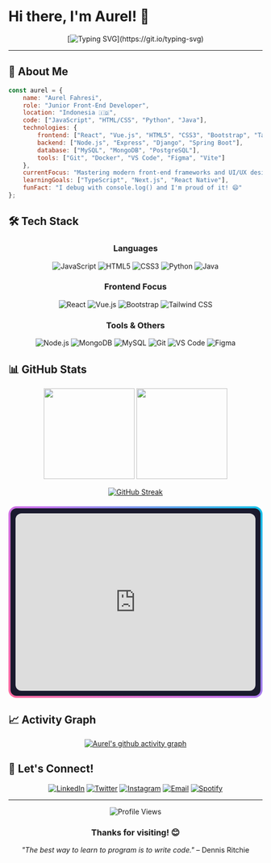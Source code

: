 # Hi there, I'm Aurel! 👋

<div align="center">
  
  [![Typing SVG](https://readme-typing-svg.herokuapp.com?font=Fira+Code&size=22&duration=3000&pause=1000&color=2F81F7&center=true&vCenter=true&width=440&lines=Welcome+to+my+GitHub+Profile!;Junior+Front-End+Developer;Always+learning+new+things;Let's+build+something+amazing!)](https://git.io/typing-svg)
  
</div>

---

## 🚀 About Me

```javascript
const aurel = {
    name: "Aurel Fahresi",
    role: "Junior Front-End Developer",
    location: "Indonesia 🇮🇩",
    code: ["JavaScript", "HTML/CSS", "Python", "Java"],
    technologies: {
        frontend: ["React", "Vue.js", "HTML5", "CSS3", "Bootstrap", "Tailwind CSS"],
        backend: ["Node.js", "Express", "Django", "Spring Boot"],
        database: ["MySQL", "MongoDB", "PostgreSQL"],
        tools: ["Git", "Docker", "VS Code", "Figma", "Vite"]
    },
    currentFocus: "Mastering modern front-end frameworks and UI/UX design",
    learningGoals: ["TypeScript", "Next.js", "React Native"],
    funFact: "I debug with console.log() and I'm proud of it! 😄"
};
```

## 🛠️ Tech Stack

<div align="center">

### Languages
![JavaScript](https://img.shields.io/badge/-JavaScript-F7DF1E?style=flat-square&logo=javascript&logoColor=black)
![HTML5](https://img.shields.io/badge/-HTML5-E34F26?style=flat-square&logo=html5&logoColor=white)
![CSS3](https://img.shields.io/badge/-CSS3-1572B6?style=flat-square&logo=css3&logoColor=white)
![Python](https://img.shields.io/badge/-Python-3776AB?style=flat-square&logo=python&logoColor=white)
![Java](https://img.shields.io/badge/-Java-007396?style=flat-square&logo=java&logoColor=white)

### Frontend Focus
![React](https://img.shields.io/badge/-React-61DAFB?style=flat-square&logo=react&logoColor=black)
![Vue.js](https://img.shields.io/badge/-Vue.js-4FC08D?style=flat-square&logo=vue.js&logoColor=white)
![Bootstrap](https://img.shields.io/badge/-Bootstrap-7952B3?style=flat-square&logo=bootstrap&logoColor=white)
![Tailwind CSS](https://img.shields.io/badge/-Tailwind%20CSS-06B6D4?style=flat-square&logo=tailwindcss&logoColor=white)

### Tools & Others
![Node.js](https://img.shields.io/badge/-Node.js-339933?style=flat-square&logo=node.js&logoColor=white)
![MongoDB](https://img.shields.io/badge/-MongoDB-47A248?style=flat-square&logo=mongodb&logoColor=white)
![MySQL](https://img.shields.io/badge/-MySQL-4479A1?style=flat-square&logo=mysql&logoColor=white)
![Git](https://img.shields.io/badge/-Git-F05032?style=flat-square&logo=git&logoColor=white)
![VS Code](https://img.shields.io/badge/-VS%20Code-007ACC?style=flat-square&logo=visual-studio-code&logoColor=white)
![Figma](https://img.shields.io/badge/-Figma-F24E1E?style=flat-square&logo=figma&logoColor=white)

</div>

## 📊 GitHub Stats

<div align="center">
  
  <img height="180em" src="https://github-readme-stats.vercel.app/api?username=Aurelfrhs&show_icons=true&theme=tokyonight&include_all_commits=true&count_private=true"/>
  <img height="180em" src="https://github-readme-stats.vercel.app/api/top-langs/?username=Aurelfrhs&layout=compact&langs_count=8&theme=tokyonight"/>
  
</div>

<div align="center">
  
  [![GitHub Streak](https://streak-stats.demolab.com/?user=Aurelfrhs&theme=tokyonight)](https://git.io/streak-stats)
  
</div>

<div align="center">

<!-- Spotify Player with Aesthetic Frame -->
<div style="background: linear-gradient(45deg, #ff6b9d, #c471ed, #12c2e9); padding: 4px; border-radius: 16px; margin: 20px 0;">
  <div style="background: #1a1a2e; border-radius: 12px; padding: 10px;">
    <iframe style="border-radius:12px" src="https://open.spotify.com/embed/playlist/4Tv4o7EM6U8YOa8tH3JRvC?utm_source=generator" width="100%" height="352" frameBorder="0" allowfullscreen="" allow="autoplay; clipboard-write; encrypted-media; fullscreen; picture-in-picture" loading="lazy"></iframe>
  </div>
</div>
</div>



## 📈 Activity Graph

<div align="center">
  
  [![Aurel's github activity graph](https://github-readme-activity-graph.vercel.app/graph?username=Aurelfrhs&theme=tokyo-night)](https://github.com/ashutosh00710/github-readme-activity-graph)
  
</div>

## 🤝 Let's Connect!

<div align="center">
  
  [![LinkedIn](https://img.shields.io/badge/-LinkedIn-0077B5?style=for-the-badge&logo=linkedin&logoColor=white)](https://linkedin.com/in/aurelfrhs)
  [![Twitter](https://img.shields.io/badge/-Twitter-1DA1F2?style=for-the-badge&logo=twitter&logoColor=white)](https://twitter.com/aurelfrhs)
  [![Instagram](https://img.shields.io/badge/-Instagram-E4405F?style=for-the-badge&logo=instagram&logoColor=white)](https://instagram.com/aurelfrhs)
  [![Email](https://img.shields.io/badge/-Email-EA4335?style=for-the-badge&logo=gmail&logoColor=white)](mailto:aurelfrhs@gmail.com)
  [![Spotify](https://img.shields.io/badge/-Spotify-1DB954?style=for-the-badge&logo=spotify&logoColor=white)](https://open.spotify.com/user/aurelfrhs)
  
</div>

---

<div align="center">
  
  ![Profile Views](https://komarev.com/ghpvc/?username=Aurelfrhs&color=blueviolet&style=flat-square&label=Profile+Views)
  
  ### Thanks for visiting! 😊
  
  *"The best way to learn to program is to write code."* – Dennis Ritchie
  
</div>